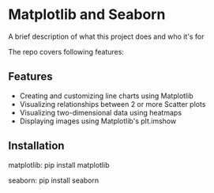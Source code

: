 
# Matplotlib and Seaborn

A brief description of what this project does and who it's for

The repo covers following features:




## Features

- Creating and customizing line charts using Matplotlib
- Visualizing relationships between 2 or more Scatter plots
- Visualizing two-dimensional data using heatmaps
- Displaying images using Matplotlib's plt.imshow



## Installation

matplotlib: pip install matplotlib

seaborn: pip install seaborn

```
    